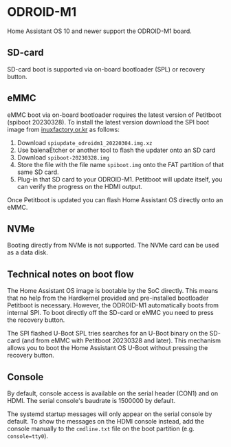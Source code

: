 # ODROID-M1

Home Assistant OS 10 and newer support the ODROID-M1 board.

## SD-card

SD-card boot is supported via on-board bootloader (SPL) or recovery button.

## eMMC

eMMC boot via on-board bootloader requires the latest version of Petitboot
(spiboot 20230328). To install the latest version download the SPI boot image
from [inuxfactory.or.kr][1] as follows:

1. Download `spiupdate_odroidm1_20220304.img.xz`
2. Use balenaEtcher or another tool to flash the updater onto an SD card
3. Download `spiboot-20230328.img`
4. Store the file with the file name `spiboot.img` onto the FAT partition of that same SD card.
5. Plug-in that SD card to your ODROID-M1. Petitboot will update itself, you can verify the progress on the HDMI output.

Once Petitboot is updated you can flash Home Assistant OS directly onto an eMMC.

## NVMe

Booting directly from NVMe is not supported. The NVMe card can be used as a data disk.

## Technical notes on boot flow

The Home Assistant OS image is bootable by the SoC directly. This means that no help
from the Hardkernel provided and pre-installed bootloader Petitboot is necessary.
However, the ODROID-M1 automatically boots from internal SPI. To boot
directly off the SD-card or eMMC you need to press the recovery button.

The SPI flashed U-Boot SPL tries searches for an U-Boot binary on the SD-card
(and from eMMC with Petitboot 20230328 and later). This mechanism allows you to
boot the Home Assistant OS U-Boot without pressing the recovery button.

## Console

By default, console access is available on the serial header (CON1) and on HDMI.
The serial console's baudrate is 1500000 by default.

The systemd startup messages will only appear on the serial console by default.
To show the messages on the HDMI console instead, add the console manually
to the `cmdline.txt` file on the boot partition (e.g. `console=tty0`).

[1]: http://ppa.linuxfactory.or.kr/images/petitboot/odroidm1/